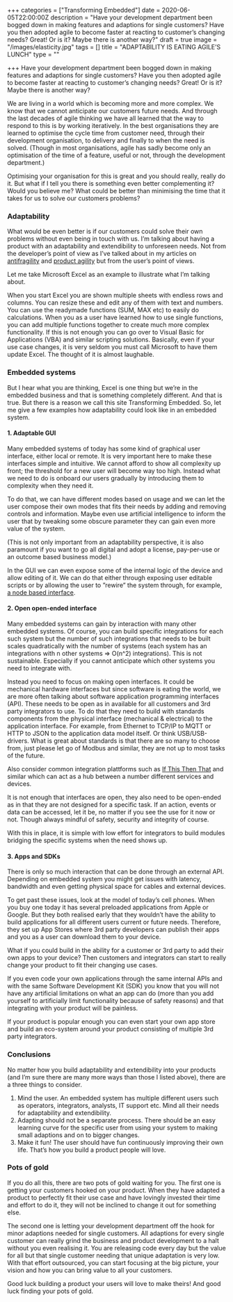 +++
categories = ["Transforming Embedded"]
date = 2020-06-05T22:00:00Z
description = "Have your development department been bogged down in making features and adaptions for single customers? Have you then adopted agile to become faster at reacting to customer’s changing needs? Great! Or is it? Maybe there is another way?"
draft = true
image = "/images/elasticity.jpg"
tags = []
title = "ADAPTABILITY IS EATING AGILE’S LUNCH"
type = ""

+++
Have your development department been bogged down in making features and adaptions for single customers? Have you then adopted agile to become faster at reacting to customer’s changing needs? Great! Or is it? Maybe there is another way?

We are living in a world which is becoming more and more complex. We know that we cannot anticipate our customers future needs. And through the last decades of agile thinking we have all learned that the way to respond to this is by working iteratively. In the best organisations they are learned to optimise the cycle time from customer need, through their development organisation, to delivery and finally to when the need is solved. (Though in most organisations, agile has sadly become only an optimisation of the time of a feature, useful or not, through the development department.)

Optimising your organisation for this is great and you should really, really do it. But what if I tell you there is something even better complementing it? Would you believe me? What could be better than minimising the time that it takes for us to solve our customers problems?

### Adaptability

What would be even better is if our customers could solve their own problems without even being in touch with us. I’m talking about having a product with an adaptability and extendibility to unforeseen needs. Not from the developer’s point of view as I’ve talked about in my articles on [antifragility](https://transformingembedded.sigmatechnology.se/insight-post/how-to-build-antifragile-products/) and [product agility](https://transformingembedded.sigmatechnology.se/insight-post/how-agile-is-your-product/) but from the user’s point of views.

Let me take Microsoft Excel as an example to illustrate what I’m talking about.

When you start Excel you are shown multiple sheets with endless rows and columns. You can resize these and edit any of them with text and numbers. You can use the readymade functions (SUM, MAX etc) to easily do calculations. When you as a user have learned how to use single functions, you can add multiple functions together to create much more complex functionality. If this is not enough you can go over to Visual Basic for Applications (VBA) and similar scripting solutions. Basically, even if your use case changes, it is very seldom you must call Microsoft to have them update Excel. The thought of it is almost laughable.

### **Embedded systems**

But I hear what you are thinking, Excel is one thing but we’re in the embedded business and that is something completely different. And that is true. But there is a reason we call this site Transforming Embedded. So, let me give a few examples how adaptability could look like in an embedded system.

#### **1. Adaptable GUI**

Many embedded systems of today has some kind of graphical user interface, either local or remote. It is very important here to make these interfaces simple and intuitive. We cannot afford to show all complexity up front; the threshold for a new user will become way too high. Instead what we need to do is onboard our users gradually by introducing them to complexity when they need it.

To do that, we can have different modes based on usage and we can let the user compose their own modes that fits their needs by adding and removing controls and information. Maybe even use artificial intelligence to inform the user that by tweaking some obscure parameter they can gain even more value of the system.

(This is not only important from an adaptability perspective, it is also paramount if you want to go all digital and adopt a license, pay-per-use or an outcome based business model.)

In the GUI we can even expose some of the internal logic of the device and allow editing of it. We can do that either through exposing user editable scripts or by allowing the user to ”rewire” the system through, for example, [a node based interface](https://nodered.org/).

#### **2. Open open-ended interface**

Many embedded systems can gain by interaction with many other embedded systems. Of course, you can build specific integrations for each such system but the number of such integrations that needs to be built scales quadratically with the number of systems (each system has an integrations with n other systems => O(n^2) integrations). This is not sustainable. Especially if you cannot anticipate which other systems you need to integrate with.

Instead you need to focus on making open interfaces. It could be mechanical hardware interfaces but since software is eating the world, we are more often talking about software application programming interfaces (API). These needs to be open as in available for all customers and 3rd party integrators to use. To do that they need to build with standards components from the physical interface (mechanical & electrical) to the application interface. For example, from Ethernet to TCP/IP to MQTT or HTTP to JSON to the application data model itself. Or think USB/USB-drivers. What is great about standards is that there are so many to choose from, just please let go of Modbus and similar, they are not up to most tasks of the future.

Also consider common integration plattforms such as [If This Then That](https://ifttt.com/) and similar which can act as a hub between a number different services and devices.

It is not enough that interfaces are open, they also need to be open-ended as in that they are not designed for a specific task. If an action, events or data can be accessed, let it be, no matter if you see the use for it now or not. Though always mindful of safety, security and integrity of course.

With this in place, it is simple with low effort for integrators to build modules bridging the specific systems when the need shows up.

#### **3. Apps and SDKs**

There is only so much interaction that can be done through an external API. Depending on embedded system you might get issues with latency, bandwidth and even getting physical space for cables and external devices.

To get past these issues, look at the model of today’s cell phones. When you buy one today it has several preloaded applications from Apple or Google. But they both realised early that they wouldn’t have the ability to build applications for all different users current or future needs. Therefore, they set up App Stores where 3rd party developers can publish their apps and you as a user can download them to your device.

What if you could build in the ability for a customer or 3rd party to add their own apps to your device? Then customers and integrators can start to really change your product to fit their changing use cases.

If you even code your own applications through the same internal APIs and with the same Software Development Kit (SDK) you know that you will not have any artificial limitations on what an app can do (more than you add yourself to artificially limit functionality because of safety reasons) and that integrating with your product will be painless.

If your product is popular enough you can even start your own app store and build an eco-system around your product consisting of multiple 3rd party integrators.

### **Conclusions**

No matter how you build adaptability and extendibility into your products (and I’m sure there are many more ways than those I listed above), there are a three things to consider.

1. Mind the user. An embedded system has multiple different users such as operators, integrators, analysts, IT support etc. Mind all their needs for adaptability and extendibility.
2. Adapting should not be a separate process. There should be an easy learning curve for the specific user from using your system to making small adaptions and on to bigger changes.
3. Make it fun! The user should have fun continuously improving their own life. That’s how you build a product people will love.

### **Pots of gold**

If you do all this, there are two pots of gold waiting for you. The first one is getting your customers hooked on your product. When they have adapted a product to perfectly fit their use case and have lovingly invested their time and effort to do it, they will not be inclined to change it out for something else.

The second one is letting your development department off the hook for minor adaptions needed for single customers. All adaptions for every single customer can really grind the business and product development to a halt without you even realising it. You are releasing code every day but the value for all but that single customer needing that unique adaptation is very low. With that effort outsourced, you can start focusing at the big picture, your vision and how you can bring value to all your customers.

Good luck building a product your users will love to make theirs! And good luck finding your pots of gold.